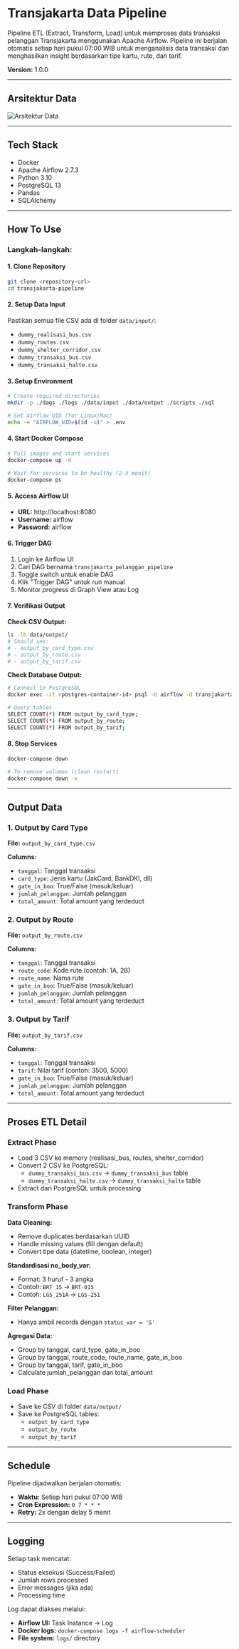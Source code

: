 # Transjakarta Data Pipeline

Pipeline ETL (Extract, Transform, Load) untuk memproses data transaksi pelanggan Transjakarta menggunakan Apache Airflow. Pipeline ini berjalan otomatis setiap hari pukul 07:00 WIB untuk menganalisis data transaksi dan menghasilkan insight berdasarkan tipe kartu, rute, dan tarif.

**Version:** 1.0.0

---

## Arsitektur Data

![Arsitektur Data](arsitekturdata.png)

---

## Tech Stack

- Docker
- Apache Airflow 2.7.3
- Python 3.10
- PostgreSQL 13
- Pandas
- SQLAlchemy

---

## How To Use

### Langkah-langkah:

#### 1. Clone Repository
```bash
git clone <repository-url>
cd transjakarta-pipeline
```

#### 2. Setup Data Input
Pastikan semua file CSV ada di folder `data/input/`:
- `dummy_realisasi_bus.csv`
- `dummy_routes.csv`
- `dummy_shelter_corridor.csv`
- `dummy_transaksi_bus.csv`
- `dummy_transaksi_halte.csv`

#### 3. Setup Environment
```bash
# Create required directories
mkdir -p ./dags ./logs ./data/input ./data/output ./scripts ./sql

# Set Airflow UID (for Linux/Mac)
echo -e "AIRFLOW_UID=$(id -u)" > .env
```

#### 4. Start Docker Compose
```bash
# Pull images and start services
docker-compose up -d

# Wait for services to be healthy (2-3 menit)
docker-compose ps
```

#### 5. Access Airflow UI
- **URL:** http://localhost:8080
- **Username:** airflow
- **Password:** airflow

#### 6. Trigger DAG
1. Login ke Airflow UI
2. Cari DAG bernama `transjakarta_pelanggan_pipeline`
3. Toggle switch untuk enable DAG
4. Klik "Trigger DAG" untuk run manual
5. Monitor progress di Graph View atau Log

#### 7. Verifikasi Output

**Check CSV Output:**
```bash
ls -lh data/output/
# Should see:
# - output_by_card_type.csv
# - output_by_route.csv
# - output_by_tarif.csv
```

**Check Database Output:**
```bash
# Connect to PostgreSQL
docker exec -it <postgres-container-id> psql -U airflow -d transjakarta_dwh

# Query tables
SELECT COUNT(*) FROM output_by_card_type;
SELECT COUNT(*) FROM output_by_route;
SELECT COUNT(*) FROM output_by_tarif;
```

#### 8. Stop Services
```bash
docker-compose down

# To remove volumes (clean restart)
docker-compose down -v
```

---

## Output Data

### 1. Output by Card Type
**File:** `output_by_card_type.csv`

**Columns:**
- `tanggal`: Tanggal transaksi
- `card_type`: Jenis kartu (JakCard, BankDKI, dll)
- `gate_in_boo`: True/False (masuk/keluar)
- `jumlah_pelanggan`: Jumlah pelanggan
- `total_amount`: Total amount yang terdeduct

### 2. Output by Route
**File:** `output_by_route.csv`

**Columns:**
- `tanggal`: Tanggal transaksi
- `route_code`: Kode rute (contoh: 1A, 2B)
- `route_name`: Nama rute
- `gate_in_boo`: True/False (masuk/keluar)
- `jumlah_pelanggan`: Jumlah pelanggan
- `total_amount`: Total amount yang terdeduct

### 3. Output by Tarif
**File:** `output_by_tarif.csv`

**Columns:**
- `tanggal`: Tanggal transaksi
- `tarif`: Nilai tarif (contoh: 3500, 5000)
- `gate_in_boo`: True/False (masuk/keluar)
- `jumlah_pelanggan`: Jumlah pelanggan
- `total_amount`: Total amount yang terdeduct

---

## Proses ETL Detail

### Extract Phase
- Load 3 CSV ke memory (realisasi_bus, routes, shelter_corridor)
- Convert 2 CSV ke PostgreSQL:
  - `dummy_transaksi_bus.csv` → `dummy_transaksi_bus` table
  - `dummy_transaksi_halte.csv` → `dummy_transaksi_halte` table
- Extract dari PostgreSQL untuk processing

### Transform Phase

**Data Cleaning:**
- Remove duplicates berdasarkan UUID
- Handle missing values (fill dengan default)
- Convert tipe data (datetime, boolean, integer)

**Standardisasi no_body_var:**
- Format: 3 huruf - 3 angka
- Contoh: `BRT 15` → `BRT-015`
- Contoh: `LGS_251A` → `LGS-251`

**Filter Pelanggan:**
- Hanya ambil records dengan `status_var = 'S'`

**Agregasi Data:**
- Group by tanggal, card_type, gate_in_boo
- Group by tanggal, route_code, route_name, gate_in_boo
- Group by tanggal, tarif, gate_in_boo
- Calculate jumlah_pelanggan dan total_amount

### Load Phase
- Save ke CSV di folder `data/output/`
- Save ke PostgreSQL tables:
  - `output_by_card_type`
  - `output_by_route`
  - `output_by_tarif`

---

## Schedule

Pipeline dijadwalkan berjalan otomatis:
- **Waktu:** Setiap hari pukul 07:00 WIB
- **Cron Expression:** `0 7 * * *`
- **Retry:** 2x dengan delay 5 menit

---

## Logging

Setiap task mencatat:
- Status eksekusi (Success/Failed)
- Jumlah rows processed
- Error messages (jika ada)
- Processing time

Log dapat diakses melalui:
- **Airflow UI:** Task Instance → Log
- **Docker logs:** `docker-compose logs -f airflow-scheduler`
- **File system:** `logs/` directory

